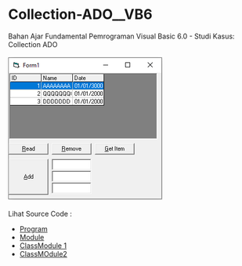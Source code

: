 # Collection-ADO__VB6
Bahan Ajar Fundamental Pemrograman Visual Basic 6.0 - Studi Kasus: Collection ADO<br><br>
<img src="https://github.com/RizkyKhapidsyah/Collection-ADO__VB6/blob/main/result/001.PNG"><br><br>
Lihat Source Code : <br>
- <a href="https://github.com/RizkyKhapidsyah/Collection-ADO__VB6/blob/main/frmCollection.frm">Program</a><br>
- <a href="https://github.com/RizkyKhapidsyah/Collection-ADO__VB6/blob/main/stdModule.bas">Module</a><br>
- <a href="https://github.com/RizkyKhapidsyah/Collection-ADO__VB6/blob/main/clsTest.cls">ClassModule 1</a><br>
- <a href="https://github.com/RizkyKhapidsyah/Collection-ADO__VB6/blob/main/colTest.cls">ClassMOdule2</a><br>
